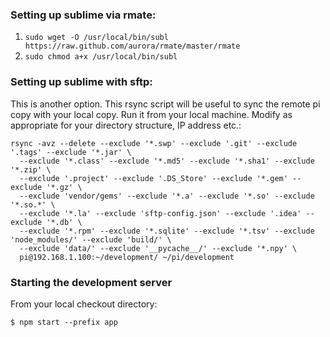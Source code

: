### Setting up sublime via rmate:
1. `sudo wget -O /usr/local/bin/subl https://raw.github.com/aurora/rmate/master/rmate`
1. `sudo chmod a+x /usr/local/bin/subl`

### Setting up sublime with sftp:
This is another option. This rsync script will be useful to sync the remote pi copy with your local copy. Run it from your local machine. Modify as appropriate for your directory structure, IP address etc.:
```
rsync -avz --delete --exclude '*.swp' --exclude '.git' --exclude '.tags' --exclude '*.jar' \
  --exclude '*.class' --exclude '*.md5' --exclude '*.sha1' --exclude '*.zip' \
  --exclude '.project' --exclude '.DS_Store' --exclude '*.gem' --exclude '*.gz' \
  --exclude 'vendor/gems' --exclude '*.a' --exclude '*.so' --exclude '*.so.*' \
  --exclude '*.la' --exclude 'sftp-config.json' --exclude '.idea' --exclude '*.db' \
  --exclude '*.rpm' --exclude '*.sqlite' --exclude '*.tsv' --exclude 'node_modules/' --exclude 'build/' \
  --exclude 'data/' --exclude '__pycache__/' --exclude '*.npy' \
  pi@192.168.1.100:~/development/ ~/pi/development
```

### Starting the development server
From your local checkout directory:
```
$ npm start --prefix app
```
